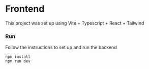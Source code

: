 # Frontend
This project was set up using Vite + Typescript + React + Tailwind

### Run
Follow the instructions to set up and run the backend

```
npm install
npm run dev
```
